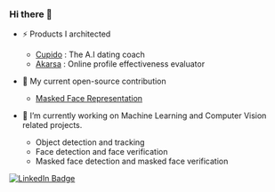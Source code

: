 ### Hi there 👋
- ⚡ Products I architected
    - [Cupido](https://askcupido.com/) : The A.I dating coach
    - [Akarsa](https://akarsa.ai/) : Online profile effectiveness evaluator

- 🌱 My current open-source contribution
    - [Masked Face Representation](https://github.com/sachith500/MaskedFaceRepresentation)
    
- 🔭 I’m currently working on Machine Learning and Computer Vision related projects.
    - Object detection and tracking
    - Face detection and face verification
    - Masked face detection and masked face verification

[![LinkedIn Badge](https://img.shields.io/badge/LinkedIn-Profile-informational?style=flat&logo=linkedin&logoColor=white&color=0D76A8)](https://www.linkedin.com/in/nurankasthuriarachchi/)
<!--
**arachchi/arachchi** is a ✨ _special_ ✨ repository because its `README.md` (this file) appears on your GitHub profile.

Here are some ideas to get you started:

- 🔭 I’m currently working on ...
- 🌱 I’m currently learning ...
- 👯 I’m looking to collaborate on ...
- 🤔 I’m looking for help with ...
- 💬 Ask me about ...
- 📫 How to reach me: ...
- 😄 Pronouns: ...
- ⚡ Fun fact: ...
-->
